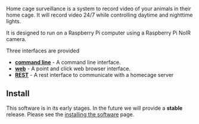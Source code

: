 Home cage surveillance is a system to record video of your animals in their home cage. It will record video 24/7 while controlling daytime and nighttime lights.

It is designed to run on a Raspberry Pi computer using a Raspberry Pi NoIR camera.

Three interfaces are provided

* **[command line](command-line.md)** - A command line interface.
* **[web](web-interface.md)** - A point and click web browser interface.
* **[REST](rest-interface.md)** - A rest interface to communicate with a homecage server

## Install

This software is in its early stages. In the future we will provide a **stable** release. Please see the [installing the software](installing-the-software.md) page.




